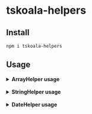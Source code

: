 # tskoala-helpers

## Install
```bash
npm i tskoala-helpers
```
## Usage
<details>
 <summary><strong>ArrayHelper usage</strong></summary>
 
### merge
```bash
let arraySample = [1]
ArrayHelper.merge([2], arraySample);

console.log(arraySample);// [1,2]
```
### filter
```bash
let result = ArrayHelper.filter([
    {teste: 123},
    {teste2: 543}
],"123", "teste");

console.log(result);// [{teste: 123}]
```
### getIndexFromArray
```bash
let index = ArrayHelper.getIndexFromArray([
    {teste: 123},
    {teste: "123"}
],"teste",123);

console.log(index);// 0
```
### splitArray
```bash
let result = ArrayHelper.splitArray([1,2,3,4],2);

console.log(result);// [[1,2],[3,4]]
```
### toString
```bash
let result = ArrayHelper.toString([1,2,3,4],',');

console.log(result);// "1,2,3,4"
```
### orderBy
```bash
let result = ArrayHelper.orderBy([
    {date: new Date('2020-06-18')},
    {date: new Date('2020-06-15')},
    {date: new Date('2020-06-17')},
    {date: new Date('2020-06-20')}
],'date');

// [
//   {date: new Date('2020-06-15')},
//   {date: new Date('2020-06-17')},
//   {date: new Date('2020-06-18')},
//   {date: new Date('2020-06-20')}
// ]
console.log(result);

//inverse
let result = ArrayHelper.orderBy([
    {date: new Date('2020-06-18')},
    {date: new Date('2020-06-15')},
    {date: new Date('2020-06-17')},
    {date: new Date('2020-06-20')}
],'date',true);

// [
//   {date: new Date('2020-06-20')},
//   {date: new Date('2020-06-18')},
//   {date: new Date('2020-06-17')},
//   {date: new Date('2020-06-15')}
// ]
console.log(result);
```
</details><br>

<details>
 <summary><strong>StringHelper usage</strong></summary>
 
### clear
```bash
let result = StringHelper.clear('Olá Mundo');
console.log(result);// "Ola Mundo"

let result = StringHelper.clear('Olá Mundo','-');
console.log(result);// "Ola-Mundo"
```
### nbl2br
```bash
let result = StringHelper.nbl2br('Olá\nMundo');
console.log(result);// "Olá<br/>Mundo"
```
### applyMaskCpfOnString
```bash
let result = StringHelper.applyMaskCpfOnString('47695329037');
console.log(result);// "476.953.290-37"
```
### convertDateToBr
```bash
let result = StringHelper.convertDateToBr('2020-01-01');
console.log(result);// "01/01/2020"
```
### converToCamelCase
```bash
let result = StringHelper.converToCamelCase('Olá Mundo');
console.log(result);// "olaMundo"
```
### split
```bash
let result = StringHelper.split('1,2');
console.log(result);// ['1', '2']
```
### unmaskCoin
```bash
let result = StringHelper.unmaskCoin('1.000,00');
console.log(result);// 1000
```
### generateRandomString
```bash
let result = StringHelper.generateRandomString(4, true, true, true, true);
console.log(result);// "4Oa@"
```
</details><br>

<details>
 <summary><strong>DateHelper usage</strong></summary>
 
### transform
```bash
let result = DateHelper.transform('2020-06-20 00:00:00',true, false);
console.log(result);// '20/06/2020'

let result = DateHelper.transform('2020-06-20 00:00:00',false, true);
console.log(result);// '00:00:00'

let result = DateHelper.transform('2020-06-20 00:00:00');
console.log(result);// '20/06/2020 00:00:00'
```
</details>